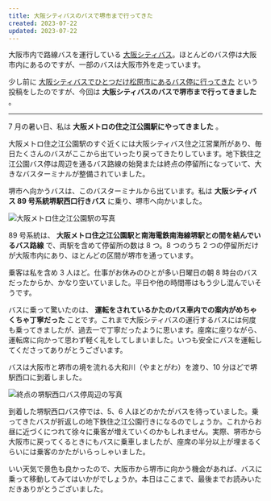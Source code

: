 ```yaml
---
title: 大阪シティバスのバスで堺市まで行ってきた
created: 2023-07-22
updated: 2023-07-22
---
```


大阪市内で路線バスを運行している [大阪シティバス](https://citybus-osaka.co.jp/)。ほとんどのバス停は大阪市内にあるのですが、一部のバスは大阪市外を走っています。

少し前に [大阪シティバスでひとつだけ松原市にあるバス停に行ってきた](/blog/20230713/) という投稿をしたのですが、今回は **大阪シティバスのバスで堺市まで行ってきました** 。

---

7 月の暑い日、私は **大阪メトロの住之江公園駅にやってきました** 。

大阪メトロ住之江公園駅のすぐ近くには大阪シティバス住之江営業所があり、毎日たくさんのバスがここから出ていったり戻ってきたりしています。地下鉄住之江公園バス停は周辺を通るバス路線の始発または終点の停留所になっていて、大きなバスターミナルが整備されていました。

堺市へ向かうバスは、このバスターミナルから出ています。私は **大阪シティバス 89 号系統堺駅西口行きバス** に乗り、堺市へ向かいました。

![大阪メトロ住之江公園駅の写真](ea4a74f3-69c1-425c-5a44-900330022d00)

89 号系統は、 **大阪メトロ住之江公園駅と南海電鉄南海線堺駅との間を結んでいるバス路線** で、両駅を含めて停留所の数は 8 つ。8 つのうち 2 つの停留所だけが大阪市内にあり、ほとんどの区間が堺市を通っています。

乗客は私を含め 3 人ほど。仕事がお休みのひとが多い日曜日の朝 8 時台のバスだったからか、かなり空いていました。平日や他の時間帯はもう少し混んでいそうです。

バスに乗って驚いたのは、 **運転をされているかたのバス車内での案内がめちゃくちゃ丁寧だった** ことです。これまで大阪シティバスの運行するバスには何度も乗ってきましたが、過去一で丁寧だったように思います。座席に座りながら、運転席に向かって思わず軽く礼をしてしまいました。いつも安全にバスを運転してくださってありがとうございます。

バスは大阪市と堺市の境を流れる大和川（やまとがわ）を渡り、10 分ほどで堺駅西口に到着しました。

![終点の堺駅西口バス停周辺の写真](30331c59-1d06-4024-1904-ed6de4b60900)

到着した堺駅西口バス停では、5、6 人ほどのかたがバスを待っていました。乗ってきたバスが折返しの地下鉄住之江公園行きになるのでしょうか。これからお昼に近づくにつれて徐々に乗客が増えていくのかもしれません。実際、堺市から大阪市に戻ってくるときにもバスに乗車しましたが、座席の半分以上が埋まるくらいには乗客のかたがいらっしゃいました。

いい天気で景色も良かったので、大阪市から堺市に向かう機会があれば、バスに乗って移動してみてはいかがでしょうか。本日はここまで、最後までお読みいただきありがとうございました。
